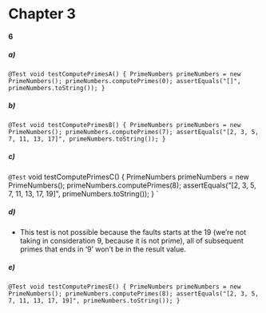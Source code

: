 # Chapter 3

#### 6

##### a)
`
@Test
void testComputePrimesA() {
 PrimeNumbers primeNumbers = new PrimeNumbers();
 primeNumbers.computePrimes(0);
 assertEquals("[]", primeNumbers.toString());
}
`

##### b)
`
@Test
void testComputePrimesB() {
 PrimeNumbers primeNumbers = new PrimeNumbers();
 primeNumbers.computePrimes(7);
 assertEquals("[2, 3, 5, 7, 11, 13, 17]", primeNumbers.toString());
 }
`

##### c)
`
@Test
`
void testComputePrimesC() {
 PrimeNumbers primeNumbers = new PrimeNumbers();
 primeNumbers.computePrimes(8);
 assertEquals("[2, 3, 5, 7, 11, 13, 17, 19]", primeNumbers.toString());
}
`

##### d)
-	This test is not possible because the faults starts at the 19 (we’re not taking in consideration 9, because it is not prime), all of subsequent primes that ends in ‘9’ won’t be in the result value.

##### e)
`
@Test
void testComputePrimesE() {
 PrimeNumbers primeNumbers = new PrimeNumbers();
 primeNumbers.computePrimes(8);
 assertEquals("[2, 3, 5, 7, 11, 13, 17, 19]", primeNumbers.toString());
}
`